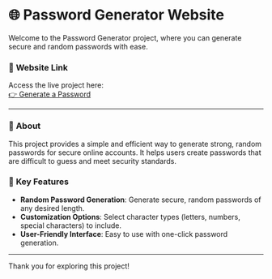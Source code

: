 # 🌐 **Password Generator Website**

Welcome to the Password Generator project, where you can generate secure and random passwords with ease.

### 🔗 **Website Link**  
Access the live project here:  
[👉 Generate a Password](https://omvijaysharma.github.io/Password-Generate/)  

---

### 📜 **About**  
This project provides a simple and efficient way to generate strong, random passwords for secure online accounts. It helps users create passwords that are difficult to guess and meet security standards.

### 📂 **Key Features**  
- **Random Password Generation**: Generate secure, random passwords of any desired length.  
- **Customization Options**: Select character types (letters, numbers, special characters) to include.  
- **User-Friendly Interface**: Easy to use with one-click password generation.  

---

Thank you for exploring this project!
